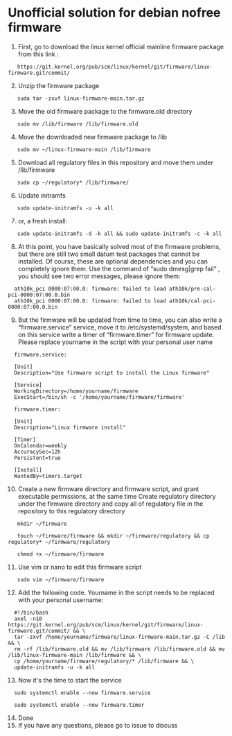 # Unofficial solution for debian nofree firmware

1. First, go to download the linux kernel official mainline firmware package from this link :

```
   https://git.kernel.org/pub/scm/linux/kernel/git/firmware/linux-firmware.git/commit/ 
```  

2. Unzip the firmware package

```
   sudo tar -zxvf linux-firmware-main.tar.gz
```
3. Move the old firmware package to the firmware.old directory

```
   sudo mv /lib/firmware /lib/firmware.old
```
4. Move the downloaded new firmware package to /lib

```
   sudo mv ~/linux-firmware-main /lib/firmware
```
5. Download all regulatory files in this repository and move them under /lib/firmware

```
   sudo cp ~/regulatory* /lib/firmware/
```
6. Update initramfs

```
   sudo update-initramfs -u -k all
```
   
7. or, a fresh install:

```
   sudo update-initramfs -d -k all && sudo update-initramfs -c -k all
```
8. At this point, you have basically solved most of the firmware problems, but there are still two small datum test packages that cannot be installed. Of course, these are optional dependencies and you can completely ignore them. Use the command of “sudo dmesg|grep fail” , you should see two error messages, please ignore them:

```
  ath10k_pci 0000:07:00.0: firmware: failed to load ath10k/pre-cal-pci-0000:07:00.0.bin
  ath10k_pci 0000:07:00.0: firmware: failed to load ath10k/cal-pci-0000:07:00.0.bin
```
9. But the firmware will be updated from time to time, you can also write a “firmware.service” service, move it to /etc/systemd/system, and  based on this service write a timer of “firmware.timer” for firmware update. Please replace yourname in the script with your personal user name

```
  firmware.service:
  
  [Unit]
  Description="Use firmware script to install the Linux firmware"

  [Service]
  WorkingDirectory=/home/yourname/firmware
  ExecStart=/bin/sh -c '/home/yourname/firmware/firmware'
```
```
  firmware.timer:
  
  [Unit]
  Description="Linux firmware install"

  [Timer]
  OnCalendar=weekly
  AccuracySec=12h
  Persistent=true

  [Install]
  WantedBy=timers.target
```

10. Create a new firmware directory and firmware script, and grant executable permissions, at the same time Create regulatory directory under the firmware directory and copy all of regulatory file in the repository to this regulatory directory
```
   mkdir ~/firmware  
```

```
   touch ~/firmware/firmware && mkdir ~/firmware/regulatory && cp regulatory* ~/firmware/regulatory
```

```
   chmod +x ~/firmware/firmware
```
11. Use vim or nano to edit this firmware script

```
   sudo vim ~/firmware/firmware
```
12. Add the following code. Yourname in the script needs to be replaced with your personal username:

```
  #!/bin/bash
  axel -n10 https://git.kernel.org/pub/scm/linux/kernel/git/firmware/linux-firmware.git/commit/ && \
  tar -zxvf /home/yourname/firmware/linux-firmware-main.tar.gz -C /lib && \
  rm -rf /lib/firmware.old && mv /lib/firmware /lib/firmware.old && mv /lib/linux-firmware-main /lib/firmware && \
  cp /home/yourname/firmware/regulatory/* /lib/firmware && \
  update-initramfs -u -k all
```
13. Now it's the time to start the service

```
  sudo systemctl enable --now firmware.service 
```

```
  sudo systemctl enable --now firmware.timer
```
14. Done
15. If you have any questions, please go to issue to discuss
